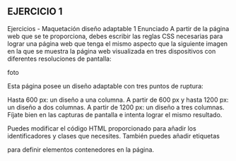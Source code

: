 ## EJERCICIO 1
Ejercicios - Maquetación diseño adaptable 1
Enunciado
A partir de la página web que se te proporciona, debes escribir las reglas CSS necesarias para lograr una página web que tenga el mismo aspecto que la siguiente imagen en la que se muestra la página web visualizada en tres dispositivos con diferentes resoluciones de pantalla:

foto

Esta página posee un diseño adaptable con tres puntos de ruptura:

Hasta 600 px: un diseño a una columna.
A partir de 600 px y hasta 1200 px: un diseño a dos columnas.
A partir de 1200 px: un diseño a tres columnas.
Fíjate bien en las capturas de pantalla e intenta lograr el mismo resultado.

Puedes modificar el código HTML proporcionado para añadir los identificadores y clases que necesites. También puedes añadir etiquetas <div> para definir elementos contenedores en la página.

